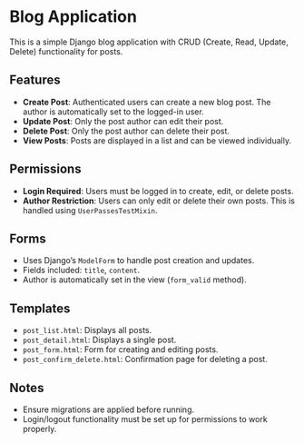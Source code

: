 # Blog Application

This is a simple Django blog application with CRUD (Create, Read, Update, Delete) functionality for posts.

## Features
- **Create Post**: Authenticated users can create a new blog post. The author is automatically set to the logged-in user.
- **Update Post**: Only the post author can edit their post.
- **Delete Post**: Only the post author can delete their post.
- **View Posts**: Posts are displayed in a list and can be viewed individually.

## Permissions
- **Login Required**: Users must be logged in to create, edit, or delete posts.
- **Author Restriction**: Users can only edit or delete their own posts. This is handled using `UserPassesTestMixin`.

## Forms
- Uses Django’s `ModelForm` to handle post creation and updates.
- Fields included: `title`, `content`.
- Author is automatically set in the view (`form_valid` method).

## Templates
- `post_list.html`: Displays all posts.
- `post_detail.html`: Displays a single post.
- `post_form.html`: Form for creating and editing posts.
- `post_confirm_delete.html`: Confirmation page for deleting a post.

## Notes
- Ensure migrations are applied before running.
- Login/logout functionality must be set up for permissions to work properly.
